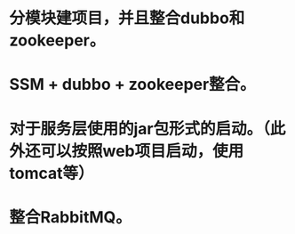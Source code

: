 # 分模块建项目，并且整合dubbo和zookeeper。
# SSM + dubbo + zookeeper整合。
# 对于服务层使用的jar包形式的启动。（此外还可以按照web项目启动，使用tomcat等）
# 整合RabbitMQ。
